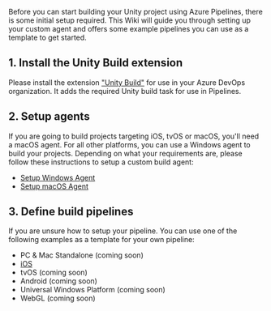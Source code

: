 Before you can start building your Unity project using Azure Pipelines, there is some initial setup required. This Wiki will guide you through setting up your custom agent and offers some example pipelines you can use as a template to get started.

## 1. Install the Unity Build extension
Please install the extension ["Unity Build"](https://marketplace.visualstudio.com/items?itemName=DinomiteStudios.64e90d50-a9c0-11e8-a356-d3eab7857116) for use in your Azure DevOps organization. It adds the required Unity build task for use in Pipelines.

## 2. Setup agents
If you are going to build projects targeting iOS, tvOS or macOS, you'll need a macOS agent. For all other platforms, you can use a Windows agent to build your projects. Depending on what your requirements are, please follow these instructions to setup a custom build agent:

* [Setup Windows Agent](https://github.com/Dinomite-Studios/unity-build-task/wiki/Setup-Windows-Agent)
* [Setup macOS Agent](https://github.com/Dinomite-Studios/unity-build-task/wiki/Setup-macOS-Agent)

## 3. Define build pipelines

If you are unsure how to setup your pipeline. You can use one of the following examples as a template for your own pipeline:

* PC & Mac Standalone (coming soon)
* [iOS](ios-pipeline.md)
* tvOS (coming soon)
* Android (coming soon)
* Universal Windows Platform (coming soon)
* WebGL (coming soon)
